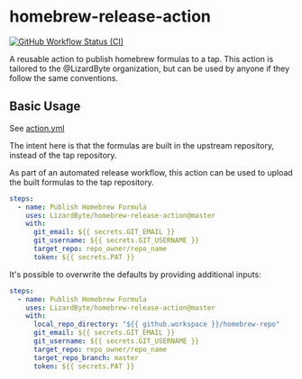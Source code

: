 # homebrew-release-action
[![GitHub Workflow Status (CI)](https://img.shields.io/github/actions/workflow/status/lizardbyte/homebrew-release-action/ci.yml.svg?branch=master&label=CI%20build&logo=github&style=for-the-badge)](https://github.com/LizardByte/homebrew-release-action/actions/workflows/ci.yml?query=branch%3Amaster)

A reusable action to publish homebrew formulas to a tap.
This action is tailored to the @LizardByte organization, but can be used by anyone if they follow the same conventions.

## Basic Usage

See [action.yml](action.yml)

The intent here is that the formulas are built in the upstream repository, instead of the tap repository.

As part of an automated release workflow, this action can be used to upload the built formulas to the tap repository.

```yaml
steps:
  - name: Publish Homebrew Formula
    uses: LizardByte/homebrew-release-action@master
    with:
      git_email: ${{ secrets.GIT_EMAIL }}
      git_username: ${{ secrets.GIT_USERNAME }}
      target_repo: repo_owner/repo_name
      token: ${{ secrets.PAT }}
```

It's possible to overwrite the defaults by providing additional inputs:

```yaml
steps:
  - name: Publish Homebrew Formula
    uses: LizardByte/homebrew-release-action@master
    with:
      local_repo_directory: "${{ github.workspace }}/homebrew-repo"
      git_email: ${{ secrets.GIT_EMAIL }}
      git_username: ${{ secrets.GIT_USERNAME }}
      target_repo: repo_owner/repo_name
      target_repo_branch: master
      token: ${{ secrets.PAT }}
```
